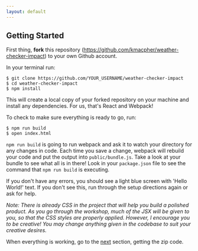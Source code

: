 ```yaml
---
layout: default
---
```


## Getting Started

First thing, **fork** this repository (https://github.com/kmacpher/weather-checker-impact) to your own Github account.

In your terminal run:

```
$ git clone https://github.com/YOUR_USERNAME/weather-checker-impact
$ cd weather-checker-impact
$ npm install
```

This will create a local copy of your forked repository on your machine and install any dependencies. For us, that's React and Webpack!

To check to make sure everything is ready to go, run:

```
$ npm run build
$ open index.html
```

`npm run build` is going to run webpack and ask it to watch your directory for any changes in code. Each time you save a change, webpack will rebuild your code and put the output into `public/bundle.js`. Take a look at your bundle to see what all is in there!  Look in your `package.json` file to see the command that `npm run build` is executing.

If you don't have any errors, you should see a light blue screen with 'Hello World!' text.  If you don't see this, run through the setup directions again or ask for help.

_Note: There is already CSS in the project that will help you build a polished product. As you go through the workshop, much of the JSX will be given to you, so that the CSS styles are properly applied. However, I encourage you to be creative! You may change anything given in the codebase to suit your creative desires._

When everything is working, go to the [next](zip-code) section, getting the zip code.
